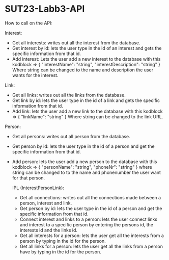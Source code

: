 # SUT23-Labb3-API

How to call on the API:

Interest:
- Get all interests: writes out all the interest from the database.
- Get interest by id: lets the user type in the id of an interest and gets the specific information from that id.
- Add interest: Lets the user add a new interest to the database with this kodblock =>
  {
  "interestName": "string",
  "interestDescription": "string"
  }
  Where string can be changed to the name and description the user wants for the interest.

Link:
- Get all links: writes out all the links from the database.
- Get link by id: lets the user type in the id of a link and gets the specific information from that id.
- Add link: lets the user add a new link to the database with this kodblock =>
  {
  "linkName": "string"
  }
  Where string can be changed to the link URL.

Person:
- Get all persons: writes out all person from the database.
- Get person by id: lets the user type in the id of a person and get the specific information from that id.
- Add person: lets the user add a new person to the database with this kodblock =>
  {
  "personName": "string",
  "phoneNr": "string"
  }
  where string can be changed to to the name and phonenumber the user want for that person.

  IPL (InterestPersonLink):
  - Get all connections: writes out all the connections made between a person, interest and link.
  - Get person by id: lets the user type in the id of a person and get the specific information from that id.
  - Connect interest and links to a person: lets the user connect links and interest to a specific person by entering the persons id, the interests id and the links id.
  - Get all interests for a person: lets the user get all the interests from a person by typing in the id for the person.
  - Get all links for a person: lets the user get all the links from a person have by typing in the id for the person.
